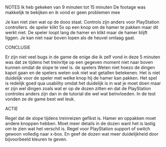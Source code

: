 NOTES
Ik heb gekeken van 9 minuten tot 15 minuten
De footage was makkelijk te bekijken en ik vond er geen problemen mee

Je kan niet zien wat op de doos staat.
Controls zijn anders voor PlayStation controllers.
de speler klikt 5x op een knop om de hamer te pakken maar dit werkt niet.
De speler loopt lang de hamer en klikt maar de hamer blijft liggen.
Je kan niet naar boven lopen als de heuvel omlaag gaat.


 
CONCLUSIE

Er zijn niet veel bugs in de game de enige die ik zelf vond in deze 5 minuten was dat ze tijdens het treinritje op een gegeven moment niet naar boven kunnen omdat de slope te veel is.
de spelers Weten niet hoezo de dingen kapot gaan en de spelers weten ook niet wat getallen betekenen.
Het is niet duidelijk voor de speler met welke knop hij de hamer kan pakken.
Het spel is redelijk goed qua usability omdat het duidelijk is in wat je moet doen maar er zijn wel dingen zoals wat er op de dozen zitten en dat de PlayStation controles anders zijn dan in de tutorial die wel wat beïnvloeden.
In de test vonden ze de game best wel leuk.

ACTIE

Regel dat de slope tijdens treinreizen gefikst is.
Hamer en oppakken moet andere knoppen hebben.
Moet meer details in de dozen want het is lastig om te zien wat het verschil is.
Regel voor PlayStation support of switch gewoon volledig naar x-box.
En geef de dozen wat meer duidelijkheid door bijvoorbeeld kleuren te geven.

